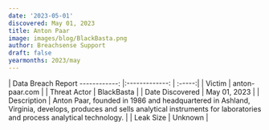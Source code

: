 ```yaml
---
date: '2023-05-01'
discovered: May 01, 2023
title: Anton Paar
image: images/blog/BlackBasta.png
author: Breachsense Support
draft: false
yearmonths: 2023/may
---
```



| Data Breach Report
------------:     |:-------------:    | :-----:|
| Victim      | anton-paar.com      | 
| Threat Actor      | BlackBasta      | 
| Date Discovered      | May 01, 2023      | 
| Description      | Anton Paar, founded in 1986 and headquartered in Ashland, Virginia, develops, produces and sells analytical instruments for laboratories and process analytical technology.      | 
| Leak Size      | Unknown      | 

